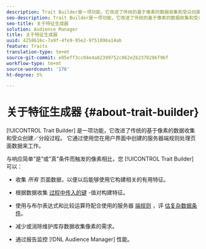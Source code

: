 ```yaml
---
description: Trait Builder是一项功能，它改进了传统的基于像素的数据收集和受众创建／分段流程。 它通过使用您在用户界面中创建的服务器端规则处理页面数据来工作。
seo-description: Trait Builder是一项功能，它改进了传统的基于像素的数据收集和受众创建／分段流程。 它通过使用您在用户界面中创建的服务器端规则处理页面数据来工作。
seo-title: 关于特征生成器
solution: Audience Manager
title: 关于特征生成器
uuid: 4258616c-7a9f-4fe9-95e2-9f51896a14ab
feature: Traits
translation-type: tm+mt
source-git-commit: e05eff3cc04e4a82399752c862e2b2370286f96f
workflow-type: tm+mt
source-wordcount: '176'
ht-degree: 5%

---
```



# 关于特征生成器 {#about-trait-builder}

[!UICONTROL Trait Builder] 是一项功能，它改进了传统的基于像素的数据收集和受众创建／分段过程。 它通过使用您在用户界面中创建的服务器端规则处理页面数据来工作。

<!-- c_tb_about.xml -->

与响应简单“是”或“真”条件而触发的像素相比，您 [!UICONTROL Trait Builder] 可以：

* 收集 *所有* 页面数据，以便以后能够使用它构建相关的有用特征。
* 根据数据收集 [过程中传入的键](../../reference/key-value-pairs-explained.md) -值对构建特征。
* 使用与布尔表达式和比较运算符配合使用的服务器 [端规则](../../reference/boolean-expressions-tsb.md) ，评 [估复杂数据条件](../../features/traits/trait-comparison-operators.md)。

* 减少或消除维护库存数据收集像素的需求。
* 通过报告监控 [!DNL Audience Manager] 性能。